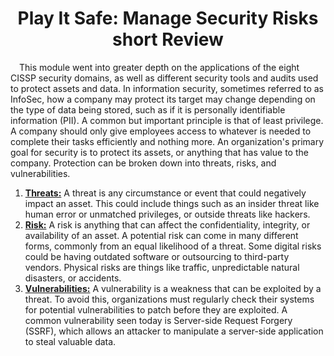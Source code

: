 <h1 align = "center">Play It Safe: Manage Security Risks short Review</h1>
<p>&emsp;This module went into greater depth on the applications of the eight CISSP security domains, as well as different security tools and audits used to protect assets and data. In information security, sometimes referred to as InfoSec, how a company may protect its target may change depending on the type of data being stored, such as if it is personally identifiable information (PII). A common but important principle is that of least privilege. A company should only give employees access to whatever is needed to complete their tasks efficiently and nothing more.
An organization's primary goal for security is to protect its assets, or anything that has value to the company. Protection can be broken down into threats, risks, and vulnerabilities.
  <ol>
    <li><b><u>Threats:</b></u> A threat is any circumstance or event that could negatively impact an asset. This could include things such as an insider threat like human error
      or unmatched privileges, or outside threats like hackers.
    </li>
      <li><b><u>Risk:</u></b> A risk is anything that can affect the confidentiality, integrity, or availability of an asset. A potential risk can come in many different
        forms, commonly from an equal likelihood of a threat. Some digital risks could be having outdated software or outsourcing to third-party vendors. Physical risks are
        things like traffic, unpredictable natural disasters, or accidents.
</li>
      <li><b><u>Vulnerabilities:</u></b> A vulnerability is a weakness that can be exploited by a threat. To avoid this, organizations must regularly check their systems for
        potential vulnerabilities to patch before they are exploited. A common vulnerability seen today is Server-side Request Forgery (SSRF), which allows an attacker to
        manipulate a server-side application to steal valuable data.
</li>
</ol>
</p>
